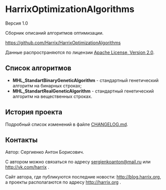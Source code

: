 HarrixOptimizationAlgorithms
============================

Версия 1.0

Сборник описаний алгоритмов оптимизации.

https://github.com/Harrix/HarrixOptimizationAlgorithms

Данные распространяются по лицензии [Apache License, Version 2.0](../master/LICENSE.txt).

Список алгоритмов
-----------------

 * **MHL_StandartBinaryGeneticAlgorithm** - стандартный генетический алгоритм на бинарных строках;
 * **MHL_StandartRealGeneticAlgorithm** - стандартный генетический алгоритм на вещественных строках.

История проекта
---------------

Подробный список изменений в файле [CHANGELOG.md](../master/CHANGELOG.md).

Контакты
--------

Автор: Сергиенко Антон Борисович.

С автором можно связаться по адресу sergienkoanton@mail.ru или  http://vk.com/harrix .

Сайт автора, где публикуются последние новости: http://blog.harrix.org, а проекты располагаются по адресу http://harrix.org .